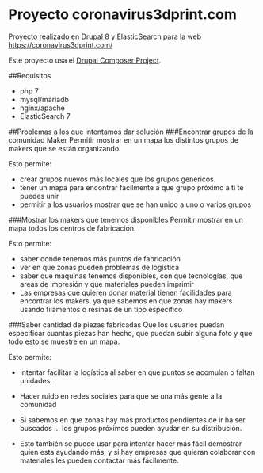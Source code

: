 # Proyecto coronavirus3dprint.com

Proyecto realizado en Drupal 8 y ElasticSearch para la web https://coronavirus3dprint.com/

Este proyecto usa el [Drupal Composer Project](https://github.com/drupal-composer/drupal-project).

##Requisitos

- php 7
- mysql/mariadb
- nginx/apache
- ElasticSearch 7

##Problemas a los que intentamos dar solución
###Encontrar grupos de la comunidad Maker
Permitir mostrar en un mapa los distintos grupos de makers que se están organizando.

Esto permite:

- crear grupos nuevos más locales que los grupos genericos.
- tener un mapa para encontrar facilmente a que grupo próximo a ti te puedes unir
- permitir a los usuarios mostrar que se han unido a uno o varios grupos
 
###Mostrar los makers que tenemos disponibles
Permitir mostrar en un mapa todos los centros de fabricación.

Esto permite:

- saber donde tenemos más puntos de fabricación
- ver en que zonas pueden problemas de logística
- saber que maquinas tenemos disponibles, con que tecnologías, que areas de impresión y que materiales pueden imprimir
- Las empresas que quieren donar material tienen facilidades para encontrar los makers, ya que sabemos en que zonas hay makers usando filamentos o resinas de un tipo especifico
 
###Saber cantidad de piezas fabricadas
Que los usuarios puedan especificar cuantas piezas han hecho, que puedan subir alguna foto y que todo esto se muestre en un mapa.

Esto permite:

- Intentar facilitar la logística al saber en que puntos se acomulan o faltan unidades.

- Hacer ruido en redes sociales para que se una más gente a la comunidad

- Si sabemos en que zonas hay más productos pendientes de ir ha ser buscados ... los grupos próximos pueden ayudar en su distribución.

- Esto también se puede usar para intentar hacer más fácil demostrar quien esta ayudando más, y si hay empresas que quieran colaborar con materiales les pueden contactar más fácilmente.
